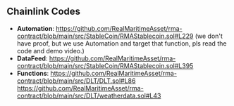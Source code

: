 ## Chainlink Codes

- **Automation**: https://github.com/RealMaritimeAsset/rma-contract/blob/main/src/StableCoin/RMAStablecoin.sol#L229
  (we don't have proof, but we use Automation and target that function, pls read the code and demo video.)
- **DataFeed**: https://github.com/RealMaritimeAsset/rma-contract/blob/main/src/StableCoin/RMAStablecoin.sol#L395
- **Functions**: https://github.com/RealMaritimeAsset/rma-contract/blob/main/src/DLT/DLT.sol#L86
  https://github.com/RealMaritimeAsset/rma-contract/blob/main/src/DLT/weatherdata.sol#L43
